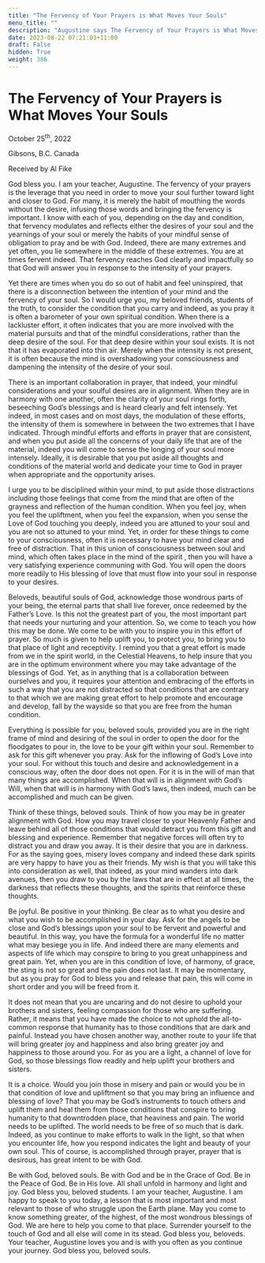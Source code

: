 ```yaml
---
title: "The Fervency of Your Prayers is What Moves Your Souls"
menu_title: ""
description: "Augustine says The Fervency of Your Prayers is What Moves Your Souls"
date: 2023-08-22 07:21:03+11:00
draft: False
hidden: True
weight: 386
---
```

# The Fervency of Your Prayers is What Moves Your Souls
October 25<sup>th</sup>, 2022

Gibsons, B.C. Canada

Received by Al Fike   


God bless you.  I am your teacher, Augustine. The fervency of your prayers is the leverage that you need in order to move your soul further toward light and closer to God. For many, it is merely the habit of mouthing the words without the desire, infusing those words and bringing the fervency is important. I know with each of you, depending on the day and condition, that fervency modulates and reflects either the desires of your soul and the yearnings of your soul or merely the habits of your mindful sense of obligation to pray and be with God. Indeed, there are many extremes and yet often, you lie somewhere in the middle of these extremes. You are at times fervent indeed. That fervency reaches God clearly and impactfully so that God will answer you in response to the intensity of your prayers. 

Yet there are times when you do so out of habit and feel uninspired, that there is a disconnection between the intention of your mind and the fervency of your soul. So I would urge you, my beloved friends, students of the truth, to consider the condition that you carry and indeed, as you pray it is often a barometer of your own spiritual condition. When there is a lackluster effort, it often indicates that you are more involved with the material pursuits and that of the mindful considerations, rather than the deep desire of the soul. For that deep desire within your soul exists. It is not that it has evaporated into thin air. Merely when the intensity is not present, it is often because the mind is overshadowing your consciousness and dampening the intensity of the desire of your soul. 

There is an important collaboration in prayer, that indeed, your mindful considerations and your soulful desires are in alignment. When they are in harmony with one another,  often the clarity of your soul rings forth, beseeching God’s blessings and is heard clearly and felt intensely. Yet indeed, in most cases and on most days, the modulation of these efforts, the intensity of them is somewhere in between the two extremes that I have indicated. Through mindful efforts and efforts in prayer that are consistent, and when you put aside all the concerns of your daily life that are of the material, indeed you will come to sense the longing of your soul more intensely. Ideally, it is desirable that you put aside all thoughts and conditions of the material world and dedicate your time to God in prayer when appropriate and the opportunity arises. 

I urge you to be disciplined within your mind, to put aside those distractions including those feelings that come from the mind that are often of the grayness and reflection of the human condition. When you feel joy, when you feel the upliftment, when you feel the expansion, when you sense the Love of God touching you deeply,  indeed you are attuned to your soul and you are not so attuned to your mind. Yet, in order for these things to come to your consciousness, often it is necessary to have your mind clear and free of distraction. That in this union of consciousness between soul and mind, which often takes place in the mind of the spirit , then you will have  a very satisfying experience communing with God. You will open the doors more readily to His blessing of love that must flow into your soul in response to your desires.

Beloveds, beautiful souls of God, acknowledge those wondrous parts of your being, the eternal parts that shall live forever, once redeemed by the Father’s Love. Is this not the greatest part of you, the most important part that needs your nurturing and your attention. So, we come to teach you how this may be done. We come to be with you to inspire you in this effort of prayer. So much is given to help uplift you, to protect you, to bring you to that place of light and receptivity. I remind you that a great effort is made from we in the spirit world, in the Celestial Heavens, to help insure that you are in the optimum environment where you may take advantage of the blessings of God. Yet, as in anything that is a collaboration between ourselves and you, it requires your attention and embracing of the efforts in such a way that you are not distracted so that conditions that are contrary to that which we are making great effort to help promote and encourage and develop, fall by the wayside so that you are free from the human condition. 

Everything is possible for you, beloved souls, provided you are in the right frame of mind and desiring of the soul in order to open the door for the floodgates to pour in, the love to be your gift within your soul. Remember to ask for this gift whenever you pray. Ask for the inflowing of God’s Love into your soul. For without this touch and desire and acknowledgement in a conscious way, often the door does not open. For it is in the will of man that many things are accomplished. When that will is in alignment with God’s Will, when that will is in harmony with God’s laws, then indeed, much can be accomplished and much can be given.

Think of these things, beloved souls. Think of how you may be in greater alignment with God. How you may travel closer to your Heavenly Father and leave behind all of those conditions that would detract you from this gift and blessing and experience. Remember that negative forces will often try to distract you and draw you away. It is their desire that you are in darkness. For as the saying goes, misery loves company and indeed these dark spirits are very happy to have you as their friends. My wish is that you will take this into consideration as well, that indeed, as your mind wanders into dark avenues, then  you draw to you by the laws that are in effect at all times, the darkness that reflects these thoughts, and the spirits that reinforce these thoughts. 

Be joyful. Be positive in your thinking. Be clear as to what you desire and what you wish to be accomplished in your day. Ask for the angels to be close and God’s blessings upon your soul to be fervent and powerful and beautiful. In this way, you have the formula for a wonderful life no matter what may besiege you in life. And indeed there are many elements and aspects of life which may conspire to bring to you great unhappiness and great pain. Yet, when you are in this condition of love, of harmony, of grace, the sting is not so great and the pain does not last. It may be momentary, but  as you pray for God to bless you and release that pain, this will come in short order and you will be freed from it. 

It does not mean that you are uncaring and do not desire to uphold your brothers and sisters, feeling compassion for those who are suffering. Rather, it means that you have made the choice to not uphold the all-to-common response that humanity has to those conditions that are dark and painful. Instead you have chosen another way, another route to your life that will bring greater joy and happiness and also bring greater joy and happiness to those around you. For as you are a light, a channel of love for God, so those blessings flow readily and help uplift your brothers and sisters. 

It is a choice. Would you join those in misery and pain or would you be in that condition of love and upliftment so that you may bring an influence and blessing of love? That you may be God’s instruments to touch others and uplift them and heal them from those conditions that conspire to bring humanity to that downtrodden place, that heaviness and pain. The world needs to be uplifted. The world needs to be free of so much that is dark. Indeed, as you continue to make efforts to walk in the light, so that when you encounter life, how you respond indicates the light and beauty of your own soul. This of course, is accomplished through prayer, prayer that is desirous, has great intent to be with God. 

Be with God, beloved souls. Be with God and be in the Grace of God. Be in the Peace of God. Be in His love. All shall unfold in harmony and light and joy. God bless you, beloved students. I am your teacher, Augustine. I am happy to speak to you today, a lesson that is most important and most relevant to those of who struggle upon the Earth plane. May you come to know something greater, of the highest, of the most wondrous blessings of God. We are here to help you come to that place. Surrender yourself to the touch of God and all else will come in its stead. God bless you, beloveds. Your teacher, Augustine loves you and is with you often as you continue your journey. God bless you, beloved souls.